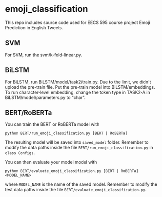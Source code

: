 # emoji_classification
This repo includes source code used for EECS 595 course project Emoji Prediction in English Tweets.

## SVM
For SVM, run the svm/k-fold-linear.py.

## BiLSTM
For BiLSTM, run BiLSTM/model/task2/train.py. Due to the limit, we didn't upload the pre-train file. Put the pre-train model into BiLSTM/embeddings. To run character-level embedding, change the token type in TASK2-A in BiLSTM/model/parameters.py to "char". 

## BERT/RoBERTa
You can train the BERT or RoBERTa model with
```
python BERT/run_emoji_classification.py [BERT | RoBERTa]
```
The resulting model will be saved into `saved_model` folder. Remember to modify the data paths inside the file `BERT/run_emoji_classification.py` in `class Configs`.


You can then evaluate your model model with
```
python BERT/evaluate_emoji_classification.py [BERT | RoBERTa] <MODEL_NAME>
```
where `MODEL_NAME` is the name of the saved model. Remember to modify the test data paths inside the file `BERT/evaluate_emoji_classification.py`.
